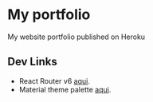 # My portfolio
My website portfolio published on Heroku

## Dev Links

- React Router v6 [aqui](https://reactrouter.com/docs/en/v6/getting-started/overview).
- Material theme palette [aqui](https://material-theme.com/docs/reference/color-palette).
